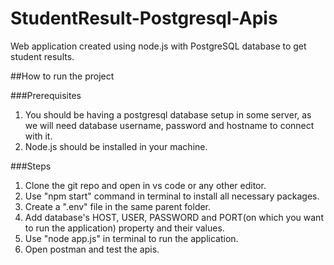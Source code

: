 # StudentResult-Postgresql-Apis

Web application created using node.js with PostgreSQL database to get student results.

##How to run the project

###Prerequisites

1. You should be having a postgresql database setup in some server, as we will need database username, password and hostname to connect with it.
2. Node.js should be installed in your machine.

###Steps

1. Clone the git repo and open in vs code or any other editor.
2. Use "npm start" command in terminal to install all necessary packages.
3. Create a ".env" file in the same parent folder.
4. Add database's HOST, USER, PASSWORD and PORT(on which you want to run the application) property and their values.
5. Use "node app.js" in terminal to run the application.
6. Open postman and test the apis.
